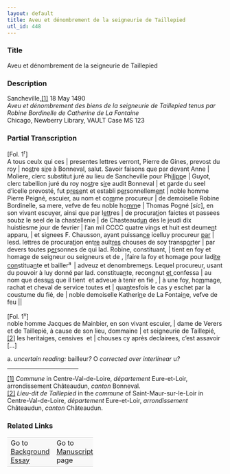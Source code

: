 ```yaml
---  
layout: default  
title: Aveu et dénombrement de la seigneurie de Taillepied  
utl_id: 448
---
```


### Title

Aveu et dénombrement de la seigneurie de Taillepied

### Description

<p>Sancheville,<a href="#_ftn1" name="_ftnref1" title="" id="_ftnref1">[1]</a> 18 May 1490<br /><em>Aveu et dénombrement des biens de la seigneurie de Taillepied tenus par Robine Bordinelle de Catherine de La Fontaine </em><br />
Chicago, Newberry Library, VAULT Case MS 123</p>



### Partial Transcription

<p>[Fol. 1<sup>r</sup>]<br />
A tous ceulx qui ces | presentes lettres verront, Pierre de Gines, prevost du roy | no<u>st</u>re s<u>ir</u>e à Bonneval, salut. Savoir faisons que par devant Anne | Moliere, clerc substitut juré au lieu de Sancheville pour Ph<u>ilipp</u>e | Guyot, clerc tabellion juré du roy no<u>st</u>re s<u>ir</u>e audit Bonneval | et garde du seel d’icelle prevosté, fut p<u>rese</u>nt et establi p<u>er</u>sonnellem<u>en</u>t | noble homme Pierre Peigné, escuier, au nom et co<u>m</u>me procureur | de demoiselle Robine Bordinelle, sa mere, vefve de feu noble ho<u>mm</u>e | Thomas Pogné [<em>sic</em>], en son vivant escuyer, ainsi que par l<u>ett</u>res | de procura<u>ti</u>on faictes et passees soubz le seel de la chastellenie | de Chasteaud<u>un</u> dès le jeudi dix huistiesme jour de fevrier | l’an mil CCCC quatre vings et huit est deume<u>n</u>t apparu, | et signees F. Chausson, ayant puissan<u>ce</u> icelluy procureur <u>par</u> | lesd. lettres de procura<u>ti</u>on ent<u>re</u> ault<u>res</u> chouses de soy transp<u>or</u>ter | par devers toutes p<u>er</u>sonnes de qui lad. Robine, constituant, | tient en foy et homage de seigneur ou seigneurs et de , |faire la foy et homage pour lad<u>ite</u> <u>con</u>stitua<u>n</u>te et bailler<sup>a  </sup>| adveuz et denombreme<u>n</u>s. Lequel procureur, usant du pouvoir à luy donné par lad. constitua<u>n</u>te, recongnut <u>et </u>confessa | au nom que dess<u>us</u> que il tient  et adveue à tenir en fié , | à une foy, ho<u>m</u>mage, rachat et cheval de service toutes et | qua<u>n</u>tesfois le cas y eschet par la coustume du fié, de | noble demoiselle Katheri<u>n</u>e de La Fontai<u>n</u>e, vefve de feu ||</p>
<p>[Fol. 1<sup>v</sup>]<br />
noble homme Jacques de Mainbier, en son vivant escuier, | dame de Verers et de Taillepié, à cause de son lieu, dommaine | et seigneurie de Taillepié,<a href="#_ftn2" name="_ftnref2" title="" id="_ftnref2">[2]</a> les heritaiges, censives  et | chouses cy après declairees, c’est assavoir […]</p>
<p>a<em>. uncertain reading: </em>bailleur<em>?</em> O<em> corrected over interlinear </em>u<em>?</em></p>
<div>
<hr align="left" size="1" width="33%" /><div id="ftn1"><a href="#_ftnref1" name="_ftn1" title="" id="_ftn1">[1]</a> <em>Commune</em> in Centre-Val-de-Loire, <em>département </em>Eure-et-Loir, arrondissement Châteaudun, <em>canton </em>Bonneval.</div>
<div id="ftn2"><a href="#_ftnref2" name="_ftn2" title="" id="_ftn2">[2]</a> <em>Lieu-dit de Taillepied</em> in the <em>commune</em> of Saint-Maur-sur-le-Loir in Centre-Val-de-Loire, <em>département </em>Eure-et-Loir, <em>arrondissement </em>Châteaudun, <em>canton </em>Châteaudun.

</div>
</div>


### Related Links

<table border="0.5" cellpadding="1" cellspacing="1" style="width: 200px; background-color:#F8F8F8;">
    <tbody style="border-color:#ccc">
        <tr style="border-color:#ccc">
            <td>Go to <a href="https://centerfordigitalhumanities.github.io/Newberry-French-paleography/essay/448" target="_blank">Background Essay</a></td>
            <td>Go to <a href="https://centerfordigitalhumanities.github.io/Newberry-French-paleography/www/record.html?id=448" target="_blank">Manuscript</a> page</td>
        </tr>
    </tbody>
</table>

